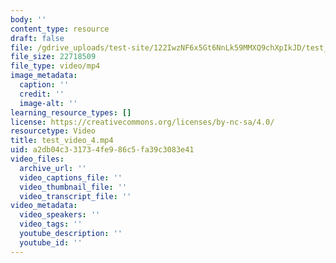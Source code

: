 ```yaml
---
body: ''
content_type: resource
draft: false
file: /gdrive_uploads/test-site/122IwzNF6x5Gt6NnLk59MMXQ9chXpIkJD/test_video_4.mp4
file_size: 22718509
file_type: video/mp4
image_metadata:
  caption: ''
  credit: ''
  image-alt: ''
learning_resource_types: []
license: https://creativecommons.org/licenses/by-nc-sa/4.0/
resourcetype: Video
title: test_video_4.mp4
uid: a2db04c3-3173-4fe9-86c5-fa39c3083e41
video_files:
  archive_url: ''
  video_captions_file: ''
  video_thumbnail_file: ''
  video_transcript_file: ''
video_metadata:
  video_speakers: ''
  video_tags: ''
  youtube_description: ''
  youtube_id: ''
---
```

